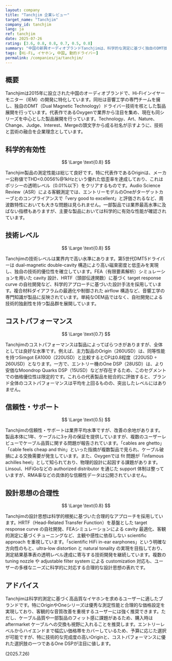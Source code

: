 ```yaml
---
layout: company
title: "Tanchjim 企業レビュー"
target_name: "Tanchjim"
company_id: tanchjim
lang: ja
ref: tanchjim
date: 2025-07-26
rating: [3.6, 0.8, 0.8, 0.7, 0.5, 0.8]
summary: "中国の新興オーディオブランドTanchjimは、科学的な測定に基づく独自のDMT技術を武器に高品質なイヤホンを展開しています。技術レベルと設計思想は優秀ですが、ケーブル品質など信頼性に課題があります。"
tags: [Hi-Fi, イヤホン, 中国, 動的ドライバー]
permalink: /companies/ja/tanchjim/
---
```

## 概要

Tanchjimは2015年に設立された中国のオーディオブランドで、Hi-Fiインイヤーモニター（IEM）の開発に特化しています。同社は音響工学の専門チームを擁し、独自のDMT（Dual Magnetic Technology）ドライバー技術を核とした製品展開を行っています。代表作であるOxygenで業界から注目を集め、現在も同シリーズを中心とした製品展開を行っています。Technology、Art、Nature、Change、Judge、Interest、Mergeの頭文字から成る社名が示すように、技術と芸術の融合を企業理念としています。

## 科学的有効性

$$ \Large \text{0.8} $$

Tanchjim製品の測定性能は総じて良好です。特に代表作であるOriginは、メーカー公称値でTHD<0.0056%@1kHzという優れた低歪率を達成しており、これはポリシーの透明レベル（0.01%以下）をクリアするものです。Audio Science Review（ASR）による客観測定では、エントリーモデルのOneがターゲットカーブとのコンプライアンスで「very good to excellent」と評価されるなど、周波数特性においても大きな問題は見られません。一部製品では業界最高水準に及ばない指標もありますが、主要な製品においては科学的に有効な性能が確認されています。

## 技術レベル

$$ \Large \text{0.8} $$

Tanchjimの技術レベルは業界内で高い水準にあります。第5世代DMT5ドライバーは dual-magnetic double-cavity 構造により高い磁束密度と低歪みを実現し、独自の技術的優位性を確立しています。FEA（有限要素解析）シミュレーションを用いた cavity 設計、HRTF（頭部伝達関数）に基づく target response curve の自社開発など、科学的アプローチに基づいた設計手法を採用しています。複合材料ダイアフラムの最適化や制御された airflow 構造など、音響工学の専門知識が製品に反映されています。単純なOEM品ではなく、自社開発による技術的独創性を持つ製品群を展開しています。

## コストパフォーマンス

$$ \Large \text{0.7} $$

Tanchjimのコストパフォーマンスは製品によってばらつきがありますが、全体としては良好な水準です。例えば、主力製品のOrigin（260USD）は、同等性能を持つSimgot EA1000（220USD）と比較するとCPは0.8程度（220USD ÷ 260USD）となります。一方で、エントリー機のOne DSP（28USD）は、より安価なMoondrop Quarks DSP（15USD）などが存在するため、このセグメントでの価格優位性は限定的です。これらの代表製品を総合的に評価すると、ブランド全体のコストパフォーマンスは平均を上回るものの、突出したレベルにはありません。

## 信頼性・サポート

$$ \Large \text{0.5} $$

Tanchjimの信頼性・サポートは業界平均水準ですが、改善の余地があります。製品本体に1年、ケーブルに3ヶ月の保証を提供していますが、複数のユーザーレビューでケーブル品質に関する問題が報告されています。「cables are ghetto」「cable feels cheap and thin」といった指摘が複数製品で見られ、ケーブル破損による交換需要が発生しています。また、Oxygenでは fit 問題が「infamous achilles heel」として知られており、物理的設計に起因する課題があります。Linsoul、HiFiGoなどの authorized distributor を通じた support 体制は整っていますが、RMA率などの具体的な信頼性データは公開されていません。

## 設計思想の合理性

$$ \Large \text{0.8} $$

Tanchjimの設計思想は科学的根拠に基づいた合理的なアプローチを採用しています。HRTF（Head-Related Transfer Function）を基盤とした target response curve の自社開発、FEAシミュレーションによる cavity 最適化、客観的測定に基づくチューニングなど、主観や感性に依存しない scientific approach を重視しています。「scientific HiFi in-ear earphones」という明確な方向性のもと、ultra-low distortion と natural tonality の実現を目指しており、測定結果基準表の透明レベル達成に寄与する技術開発を継続しています。複数の tuning nozzle や adjustable filter system による customization 対応も、ユーザーの多様なニーズに科学的に対応する合理的な設計思想の表れです。

## アドバイス

Tanchjimは科学的測定に基づく高品質なイヤホンを求めるユーザーに適したブランドです。特にOriginやOneシリーズは優秀な測定性能と合理的な価格設定を実現しており、客観的な音質改善を重視するユーザーには強く推奨できます。ただし、ケーブル品質や一部製品のフィット感に課題があるため、購入時は aftermarket ケーブルへの交換も視野に入れることを推奨します。エントリーレベルからハイエンドまで幅広い価格帯をカバーしているため、予算に応じた選択が可能ですが、特に技術的な完成度の高いOriginと、コストパフォーマンスに優れた選択肢の一つであるOne DSPが注目に値します。

(2025.7.26)